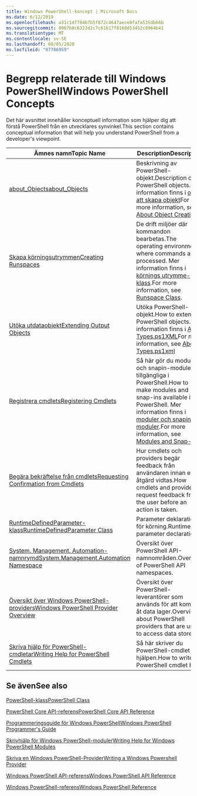 ```yaml
---
title: Windows PowerShell-koncept | Microsoft Docs
ms.date: 6/12/2019
ms.openlocfilehash: a31c1df784b7b5f872c4647aece8fafa535db66b
ms.sourcegitcommit: 0907b8c6322d2c7c61b17f8168d53452c8964b41
ms.translationtype: MT
ms.contentlocale: sv-SE
ms.lasthandoff: 08/05/2020
ms.locfileid: "87786959"
---
```

# <a name="windows-powershell-concepts"></a><span data-ttu-id="1a003-102">Begrepp relaterade till Windows PowerShell</span><span class="sxs-lookup"><span data-stu-id="1a003-102">Windows PowerShell Concepts</span></span>

<span data-ttu-id="1a003-103">Det här avsnittet innehåller konceptuell information som hjälper dig att förstå PowerShell från en utvecklares synvinkel.</span><span class="sxs-lookup"><span data-stu-id="1a003-103">This section contains conceptual information that will help you understand PowerShell from a developer's viewpoint.</span></span>

|<span data-ttu-id="1a003-104">Ämnes namn</span><span class="sxs-lookup"><span data-stu-id="1a003-104">Topic Name</span></span>|<span data-ttu-id="1a003-105">Description</span><span class="sxs-lookup"><span data-stu-id="1a003-105">Description</span></span>|
|----------------|-----------------|
|[<span data-ttu-id="1a003-106">about_Objects</span><span class="sxs-lookup"><span data-stu-id="1a003-106">about_Objects</span></span>](/powershell/module/microsoft.powershell.core/about/about_objects)|<span data-ttu-id="1a003-107">Beskrivning av PowerShell-objekt.</span><span class="sxs-lookup"><span data-stu-id="1a003-107">Description of PowerShell objects.</span></span> <span data-ttu-id="1a003-108">Mer information finns i [om att skapa objekt](/powershell/module/microsoft.powershell.core/about/about_object_creation)</span><span class="sxs-lookup"><span data-stu-id="1a003-108">For more information, see [About Object Creation](/powershell/module/microsoft.powershell.core/about/about_object_creation)</span></span>|
|[<span data-ttu-id="1a003-109">Skapa körningsutrymmen</span><span class="sxs-lookup"><span data-stu-id="1a003-109">Creating Runspaces</span></span>](../hosting/creating-runspaces.md)|<span data-ttu-id="1a003-110">De drift miljöer där kommandon bearbetas.</span><span class="sxs-lookup"><span data-stu-id="1a003-110">The operating environments where commands are processed.</span></span> <span data-ttu-id="1a003-111">Mer information finns i [körnings utrymme-klass](/dotnet/api/system.management.automation.runspaces.runspace).</span><span class="sxs-lookup"><span data-stu-id="1a003-111">For more information, see [Runspace Class](/dotnet/api/system.management.automation.runspaces.runspace).</span></span>|
|[<span data-ttu-id="1a003-112">Utöka utdataobjekt</span><span class="sxs-lookup"><span data-stu-id="1a003-112">Extending Output Objects</span></span>](../cmdlet/extending-output-objects.md)|<span data-ttu-id="1a003-113">Utöka PowerShell-objekt.</span><span class="sxs-lookup"><span data-stu-id="1a003-113">How to extend PowerShell objects.</span></span> <span data-ttu-id="1a003-114">Mer information finns i [About Types.ps1XML](/powershell/module/microsoft.powershell.core/about/about_types.ps1xml)</span><span class="sxs-lookup"><span data-stu-id="1a003-114">For more information, see [About Types.ps1xml](/powershell/module/microsoft.powershell.core/about/about_types.ps1xml)</span></span>|
|[<span data-ttu-id="1a003-115">Registrera cmdlets</span><span class="sxs-lookup"><span data-stu-id="1a003-115">Registering Cmdlets</span></span>](../cmdlet/registering-cmdlets.md)|<span data-ttu-id="1a003-116">Så här gör du moduler och snapin-moduler tillgängliga i PowerShell.</span><span class="sxs-lookup"><span data-stu-id="1a003-116">How to make modules and snap-ins available in PowerShell.</span></span> <span data-ttu-id="1a003-117">Mer information finns i [moduler och snapin-moduler](../cmdlet/modules-and-snap-ins.md).</span><span class="sxs-lookup"><span data-stu-id="1a003-117">For more information, see [Modules and Snap-ins](../cmdlet/modules-and-snap-ins.md).</span></span>|
|[<span data-ttu-id="1a003-118">Begära bekräftelse från cmdlets</span><span class="sxs-lookup"><span data-stu-id="1a003-118">Requesting Confirmation from Cmdlets</span></span>](../cmdlet/requesting-confirmation-from-cmdlets.md)|<span data-ttu-id="1a003-119">Hur cmdlets och providers begär feedback från användaren innan en åtgärd vidtas.</span><span class="sxs-lookup"><span data-stu-id="1a003-119">How cmdlets and providers request feedback from the user before an action is taken.</span></span>|
|[<span data-ttu-id="1a003-120">RuntimeDefinedParameter-klass</span><span class="sxs-lookup"><span data-stu-id="1a003-120">RuntimeDefinedParameter Class</span></span>](/dotnet/api/system.management.automation.runtimedefinedparameter)|<span data-ttu-id="1a003-121">Parameter deklarationer för körning.</span><span class="sxs-lookup"><span data-stu-id="1a003-121">Runtime parameter declarations.</span></span>|
|[<span data-ttu-id="1a003-122">System. Management. Automation-namnrymd</span><span class="sxs-lookup"><span data-stu-id="1a003-122">System.Management.Automation Namespace</span></span>](/dotnet/api/System.Management.Automation)|<span data-ttu-id="1a003-123">Översikt över PowerShell API-namnområden.</span><span class="sxs-lookup"><span data-stu-id="1a003-123">Overview of PowerShell API namespaces.</span></span>|
|[<span data-ttu-id="1a003-124">Översikt över Windows PowerShell-providers</span><span class="sxs-lookup"><span data-stu-id="1a003-124">Windows PowerShell Provider Overview</span></span>](../provider/windows-powershell-provider-overview.md)|<span data-ttu-id="1a003-125">Översikt över PowerShell-leverantörer som används för att komma åt data lager.</span><span class="sxs-lookup"><span data-stu-id="1a003-125">Overview about PowerShell providers that are used to access data stores.</span></span>|
|[<span data-ttu-id="1a003-126">Skriva hjälp för PowerShell-cmdletar</span><span class="sxs-lookup"><span data-stu-id="1a003-126">Writing Help for PowerShell Cmdlets</span></span>](../help/writing-help-for-windows-powershell-cmdlets.md)|<span data-ttu-id="1a003-127">Så här skriver du PowerShell-cmdlet-hjälpen.</span><span class="sxs-lookup"><span data-stu-id="1a003-127">How to write PowerShell cmdlet Help.</span></span>|

## <a name="see-also"></a><span data-ttu-id="1a003-128">Se även</span><span class="sxs-lookup"><span data-stu-id="1a003-128">See also</span></span>

[<span data-ttu-id="1a003-129">PowerShell-klass</span><span class="sxs-lookup"><span data-stu-id="1a003-129">PowerShell Class</span></span>](/dotnet/api/system.management.automation.powershell)

[<span data-ttu-id="1a003-130">PowerShell Core API-referens</span><span class="sxs-lookup"><span data-stu-id="1a003-130">PowerShell Core API Reference</span></span>](/dotnet/api/?view=pscore-6.2.0)

[<span data-ttu-id="1a003-131">Programmeringsguide för Windows PowerShell</span><span class="sxs-lookup"><span data-stu-id="1a003-131">Windows PowerShell Programmer's Guide</span></span>](windows-powershell-programmer-s-guide.md)

[<span data-ttu-id="1a003-132">Skrivhjälp för Windows PowerShell-moduler</span><span class="sxs-lookup"><span data-stu-id="1a003-132">Writing Help for Windows PowerShell Modules</span></span>](../module/writing-help-for-windows-powershell-modules.md)

[<span data-ttu-id="1a003-133">Skriva en Windows PowerShell-Provider</span><span class="sxs-lookup"><span data-stu-id="1a003-133">Writing a Windows Powershell Provider</span></span>](../provider/writing-a-windows-powershell-provider.md)

[<span data-ttu-id="1a003-134">Windows PowerShell API-referens</span><span class="sxs-lookup"><span data-stu-id="1a003-134">Windows PowerShell API Reference</span></span>](/dotnet/api/?view=powershellsdk-1.1.0)

[<span data-ttu-id="1a003-135">Windows PowerShell-referens</span><span class="sxs-lookup"><span data-stu-id="1a003-135">Windows PowerShell Reference</span></span>](../windows-powershell-reference.md)
